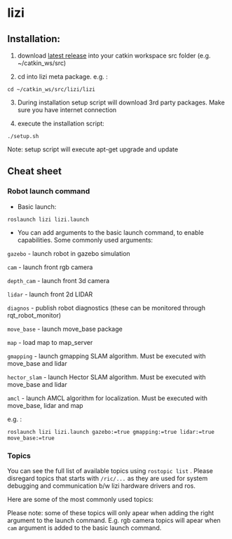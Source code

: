 # lizi

## Installation:

1. download [latest release](https://github.com/robotican/lizi/releases) into your catkin workspace src folder (e.g. ~/catkin_ws/src) 

2. cd into lizi meta package. e.g. : 
```
cd ~/catkin_ws/src/lizi/lizi
```

3. During installation setup script will download 3rd party packages. Make sure you have internet connection


3. execute the installation script:
```
./setup.sh
```
Note: setup script will execute apt-get upgrade and update

## Cheat sheet

### Robot launch command

* Basic launch:
```
roslaunch lizi lizi.launch
```

* You can add arguments to the basic launch command, to enable capabilities. Some commonly used arguments:

```gazebo``` - launch robot in gazebo simulation

```cam``` - launch front rgb camera

```depth_cam``` - launch front 3d camera

```lidar``` - launch front 2d LIDAR

```diagnos``` - publish robot diagnostics (these can be monitored through rqt_robot_monitor)

```move_base``` - launch move_base package

```map``` - load map to map_server

```gmapping``` - launch gmapping SLAM algorithm. Must be executed with move_base and lidar

```hector_slam``` - launch Hector SLAM algorithm. Must be executed with move_base and lidar

```amcl``` - launch AMCL algorithm for localization. Must be executed with move_base, lidar and map


e.g. :
```
roslaunch lizi lizi.launch gazebo:=true gmapping:=true lidar:=true move_base:=true
```

### Topics

You can see the full list of available topics using ```rostopic list``` .
Please disregard topics that starts with ```/ric/...``` as they are used for system debugging and communication b/w lizi hardware drivers and ros.

Here are some of the most commonly used topics:


Please note: some of these topics will only apear when adding the right argument to the launch command. E.g. rgb camera topics will apear when ```cam``` argument is added to the basic launch command.

